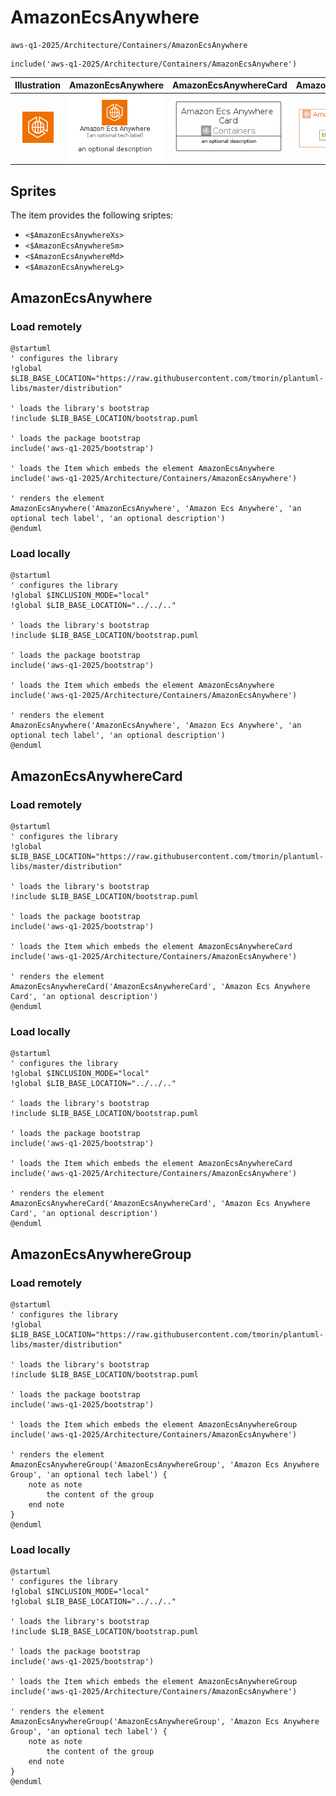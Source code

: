 # AmazonEcsAnywhere


```text
aws-q1-2025/Architecture/Containers/AmazonEcsAnywhere
```

```text
include('aws-q1-2025/Architecture/Containers/AmazonEcsAnywhere')
```



| Illustration | AmazonEcsAnywhere | AmazonEcsAnywhereCard | AmazonEcsAnywhereGroup |
| :---: | :---: | :---: | :---: |
| ![illustration for Illustration](../../../aws-q1-2025/Architecture/Containers/AmazonEcsAnywhere.png) | ![illustration for AmazonEcsAnywhere](../../../aws-q1-2025/Architecture/Containers/AmazonEcsAnywhere.Local.png) | ![illustration for AmazonEcsAnywhereCard](../../../aws-q1-2025/Architecture/Containers/AmazonEcsAnywhereCard.Local.png) | ![illustration for AmazonEcsAnywhereGroup](../../../aws-q1-2025/Architecture/Containers/AmazonEcsAnywhereGroup.Local.png) |



## Sprites
The item provides the following sriptes:

- `<$AmazonEcsAnywhereXs>`
- `<$AmazonEcsAnywhereSm>`
- `<$AmazonEcsAnywhereMd>`
- `<$AmazonEcsAnywhereLg>`





## AmazonEcsAnywhere

### Load remotely
```plantuml
@startuml
' configures the library
!global $LIB_BASE_LOCATION="https://raw.githubusercontent.com/tmorin/plantuml-libs/master/distribution"

' loads the library's bootstrap
!include $LIB_BASE_LOCATION/bootstrap.puml

' loads the package bootstrap
include('aws-q1-2025/bootstrap')

' loads the Item which embeds the element AmazonEcsAnywhere
include('aws-q1-2025/Architecture/Containers/AmazonEcsAnywhere')

' renders the element
AmazonEcsAnywhere('AmazonEcsAnywhere', 'Amazon Ecs Anywhere', 'an optional tech label', 'an optional description')
@enduml
```

### Load locally
```plantuml
@startuml
' configures the library
!global $INCLUSION_MODE="local"
!global $LIB_BASE_LOCATION="../../.."

' loads the library's bootstrap
!include $LIB_BASE_LOCATION/bootstrap.puml

' loads the package bootstrap
include('aws-q1-2025/bootstrap')

' loads the Item which embeds the element AmazonEcsAnywhere
include('aws-q1-2025/Architecture/Containers/AmazonEcsAnywhere')

' renders the element
AmazonEcsAnywhere('AmazonEcsAnywhere', 'Amazon Ecs Anywhere', 'an optional tech label', 'an optional description')
@enduml
```

## AmazonEcsAnywhereCard

### Load remotely
```plantuml
@startuml
' configures the library
!global $LIB_BASE_LOCATION="https://raw.githubusercontent.com/tmorin/plantuml-libs/master/distribution"

' loads the library's bootstrap
!include $LIB_BASE_LOCATION/bootstrap.puml

' loads the package bootstrap
include('aws-q1-2025/bootstrap')

' loads the Item which embeds the element AmazonEcsAnywhereCard
include('aws-q1-2025/Architecture/Containers/AmazonEcsAnywhere')

' renders the element
AmazonEcsAnywhereCard('AmazonEcsAnywhereCard', 'Amazon Ecs Anywhere Card', 'an optional description')
@enduml
```

### Load locally
```plantuml
@startuml
' configures the library
!global $INCLUSION_MODE="local"
!global $LIB_BASE_LOCATION="../../.."

' loads the library's bootstrap
!include $LIB_BASE_LOCATION/bootstrap.puml

' loads the package bootstrap
include('aws-q1-2025/bootstrap')

' loads the Item which embeds the element AmazonEcsAnywhereCard
include('aws-q1-2025/Architecture/Containers/AmazonEcsAnywhere')

' renders the element
AmazonEcsAnywhereCard('AmazonEcsAnywhereCard', 'Amazon Ecs Anywhere Card', 'an optional description')
@enduml
```

## AmazonEcsAnywhereGroup

### Load remotely
```plantuml
@startuml
' configures the library
!global $LIB_BASE_LOCATION="https://raw.githubusercontent.com/tmorin/plantuml-libs/master/distribution"

' loads the library's bootstrap
!include $LIB_BASE_LOCATION/bootstrap.puml

' loads the package bootstrap
include('aws-q1-2025/bootstrap')

' loads the Item which embeds the element AmazonEcsAnywhereGroup
include('aws-q1-2025/Architecture/Containers/AmazonEcsAnywhere')

' renders the element
AmazonEcsAnywhereGroup('AmazonEcsAnywhereGroup', 'Amazon Ecs Anywhere Group', 'an optional tech label') {
    note as note
        the content of the group
    end note
}
@enduml
```

### Load locally
```plantuml
@startuml
' configures the library
!global $INCLUSION_MODE="local"
!global $LIB_BASE_LOCATION="../../.."

' loads the library's bootstrap
!include $LIB_BASE_LOCATION/bootstrap.puml

' loads the package bootstrap
include('aws-q1-2025/bootstrap')

' loads the Item which embeds the element AmazonEcsAnywhereGroup
include('aws-q1-2025/Architecture/Containers/AmazonEcsAnywhere')

' renders the element
AmazonEcsAnywhereGroup('AmazonEcsAnywhereGroup', 'Amazon Ecs Anywhere Group', 'an optional tech label') {
    note as note
        the content of the group
    end note
}
@enduml
```

